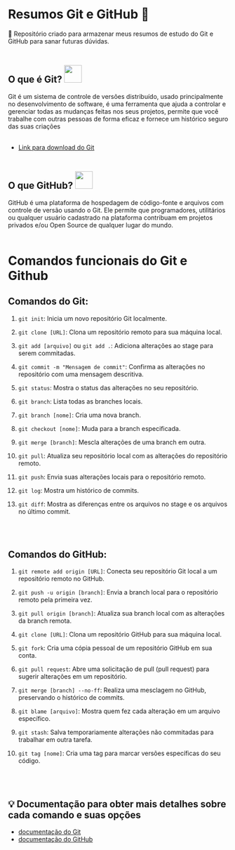 # Resumos Git e GitHub 📝
 :pushpin: Repositório criado para armazenar meus resumos de estudo do Git e GitHub para sanar futuras dúvidas. <br> <br>

## O que é Git? <img src="https://cdn.jsdelivr.net/gh/devicons/devicon/icons/git/git-plain.svg" width = "40px"/>

Git  é um sistema de controle de versões distribuído, usado principalmente no desenvolvimento de software, é uma ferramenta que ajuda a controlar e gerenciar todas as mudanças feitas nos seus projetos, permite que você trabalhe com outras pessoas de forma eficaz e fornece um histórico seguro das suas criações <br> <br>

- [Link para download do Git](https://git-scm.com/)  <br> <br>




## O que GitHub? <img src="https://github.com/duribeiro/duribeiro/blob/main/assets/GitHub.png?raw=true" width = "40px"/>



GitHub é uma plataforma de hospedagem de código-fonte e arquivos com controle de versão usando o Git. Ele permite que programadores, utilitários ou qualquer usuário cadastrado na plataforma contribuam em projetos privados e/ou Open Source de qualquer lugar do mundo. <br> <br>


# Comandos funcionais do Git e Github

## Comandos do Git:

1. ```git init```: Inicia um novo repositório Git localmente.



2. `git clone [URL]`: Clona um repositório remoto para sua máquina local.



3. `git add [arquivo]` ou `git add .`: Adiciona alterações ao stage para serem commitadas.



4. `git commit -m "Mensagem de commit"`: Confirma as alterações no repositório com uma mensagem descritiva.



5. `git status`: Mostra o status das alterações no seu repositório.



6. `git branch`: Lista todas as branches locais.



7. `git branch [nome]`: Cria uma nova branch.



8. `git checkout [nome]`: Muda para a branch especificada.



9. `git merge [branch]`: Mescla alterações de uma branch em outra.



10. `git pull`: Atualiza seu repositório local com as alterações do repositório remoto.



11. `git push`: Envia suas alterações locais para o repositório remoto.



12. `git log`: Mostra um histórico de commits.



13. `git diff`: Mostra as diferenças entre os arquivos no stage e os arquivos no último commit.

<br> <br>


## Comandos do GitHub:

1. `git remote add origin [URL]`: Conecta seu repositório Git local a um repositório remoto no GitHub.



2. `git push -u origin [branch]`: Envia a branch local para o repositório remoto pela primeira vez.



3. `git pull origin [branch]`: Atualiza sua branch local com as alterações da branch remota.



4. `git clone [URL]`: Clona um repositório GitHub para sua máquina local.



5. `git fork`: Cria uma cópia pessoal de um repositório GitHub em sua conta.



6. `git pull request`: Abre uma solicitação de pull (pull request) para sugerir alterações em um repositório.



7. `git merge [branch] --no-ff`: Realiza uma mesclagem no GitHub, preservando o histórico de commits.



8. `git blame [arquivo]`: Mostra quem fez cada alteração em um arquivo específico.



9. `git stash`: Salva temporariamente alterações não commitadas para trabalhar em outra tarefa.



10. `git tag [nome]`: Cria uma tag para marcar versões específicas do seu código.

<br> <br>





##  :bulb: Documentação para obter mais detalhes sobre cada comando e suas opções 
- [documentação do Git](https://git-scm.com/doc)
- [documentação do GitHub](https://docs.github.com/)

